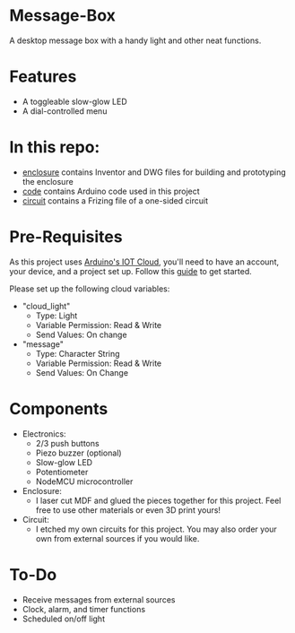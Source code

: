 # Message-Box
A desktop message box with a handy light and other neat functions.

# Features
- A toggleable slow-glow LED
- A dial-controlled menu

# In this repo:
- [enclosure](https://github.com/DistressedFish/Message-Box/tree/master/enclosure) contains Inventor and DWG files for building and prototyping the enclosure
- [code](https://github.com/DistressedFish/Message-Box/tree/master/code) contains Arduino code used in this project
- [circuit](https://github.com/DistressedFish/Message-Box/tree/master/circuit) contains a Frizing file of a one-sided circuit

# Pre-Requisites
As this project uses [Arduino's IOT Cloud](https://create.arduino.cc/iot), you'll need to have an account, your device, and a project set up. Follow this [guide](https://docs.arduino.cc/arduino-cloud/getting-started/iot-cloud-getting-started) to get started.

Please set up the following cloud variables:
- "cloud_light" 
  - Type: Light
  - Variable Permission: Read & Write
  - Send Values: On change
- "message"
  - Type: Character String
  - Variable Permission: Read & Write
  - Send Values: On Change
  
# Components
- Electronics:
  - 2/3 push buttons
  - Piezo buzzer (optional)
  - Slow-glow LED
  - Potentiometer 
  - NodeMCU microcontroller
- Enclosure:
  - I laser cut MDF and glued the pieces together for this project. Feel free to use other materials or even 3D print yours! 
- Circuit:
  - I etched my own circuits for this project. You may also order your own from external sources if you would like. 

# To-Do
- Receive messages from external sources
- Clock, alarm, and timer functions
- Scheduled on/off light

